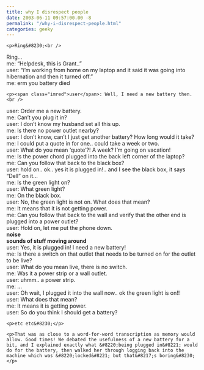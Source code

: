 ```yaml
---
title: why I disrespect people
date: 2003-06-11 09:57:00.00 -8
permalink: "/why-i-disrespect-people.html"
categories: geeky
---
```

	<p>Ring&#8230;<br />
Ring&#8230;<br />
<span class="imblue">me</span>: &#8220;Helpdesk, this is Grant..&#8221;<br />
<span class="imred">user</span>: &#8220;i&#8217;m working from home on my laptop and it said it was going into hibernation and then it turned off.&#8221;<br />
<span class="imblue">me</span>: erm you battery died</p>

	<p><span class="imred">user</span>: Well, I need a new battery then.<br />
<span class="imred">user</span>: Order me a new battery.<br />
<span class="imblue">me</span>: Can&#8217;t you plug it in?<br />
<span class="imred">user</span>: I don&#8217;t know my husband set all this up.<br />
<span class="imblue">me</span>: Is there no power outlet nearby?<br />
<span class="imred">user</span>: I don&#8217;t know, can&#8217;t I just get another battery? How long would it take?<br />
<span class="imblue">me</span>: I could put a quote in for one.. could take a week or two.<br />
<span class="imred">user</span>: What do you mean &#8216;quote&#8217;?! A week? I&#8217;m going on vacation!<br />
<span class="imblue">me</span>: Is the power chord plugged into the back left corner of the laptop?<br />
<span class="imblue">me</span>: Can you follow that back to the black box?<br />
<span class="imred">user</span>: hold on.. ok.. yes it is plugged in!.. and I see the black box, it says &#8220;Dell&#8221; on it&#8230;<br />
<span class="imblue">me</span>: Is the green light on?<br />
<span class="imred">user</span>: What green light?<br />
<span class="imblue">me</span>: On the black box.<br />
<span class="imred">user</span>: No, the green light is not on. What does that mean?<br />
<span class="imblue">me</span>: It means that it is not getting power.<br />
<span class="imblue">me</span>: Can you follow that back to the wall and verify that the other end is plugged into a power outlet?<br />
<span class="imred">user</span>: Hold on, let me put the phone down.<br />
<strong>noise</strong><br />
<strong>sounds of stuff moving around</strong><br />
<span class="imred">user</span>: Yes, it is plugged in! I need a new battery!<br />
<span class="imblue">me</span>: Is there a switch on that outlet that needs to be turned on for the outlet to be live?<br />
<span class="imred">user</span>: What do you mean live, there is no switch.<br />
<span class="imblue">me</span>: Was it a power strip or a wall outlet.<br />
<span class="imred">user</span>: uhmm.. a power strip.<br />
<span class="imblue">me</span>: ...<br />
<span class="imred">user</span>: Oh wait, I plugged it into the wall now.. ok the green light is on!!<br />
<span class="imred">user</span>: What does that mean?<br />
<span class="imblue">me</span>: It means it is getting power.<br />
<span class="imred">user</span>: So do you think I should get a battery?</p>

	<p>etc etc&#8230;</p>

	<p>That was as close to a word-for-word transcription as memory would allow. Good times! We debated the usefulness of a new battery for a bit, and I explained exactly what &#8220;being plugged in&#8221; would do for the battery, then walked her through logging back into the machine which was &#8220;locked&#8221; but that&#8217;s boring&#8230;</p>

